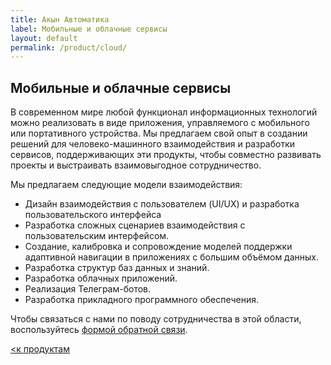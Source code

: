 ```yaml
---
title: Акын Автоматика
label: Мобильные и облачные сервисы
layout: default
permalink: /product/cloud/
---
```


## Мобильные и облачные сервисы

В современном мире любой функционал информационных технологий можно реализовать в виде приложения, управляемого с мобильного или портативного устройства. Мы предлагаем свой опыт в создании решений для человеко-машинного взаимодействия и разработки сервисов, поддерживающих эти продукты, чтобы совместно развивать проекты и выстраивать взаимовыгодное сотрудничество.

Мы предлагаем следующие модели взаимодействия:

- Дизайн взаимодействия с пользователем (UI/UX) и разработка пользовательского интерфейса
- Разработка сложных сценариев взаимодействия с пользовательским интерфейсом.
- Создание, калибровка и сопровождение моделей поддержки адаптивной навигации в приложениях с большим объёмом данных.
- Разработка структур баз данных и знаний.
- Разработка облачных приложений.
- Реализация Телеграм-ботов.
- Разработка прикладного программного обеспечения.

Чтобы связаться с нами по поводу сотрудничества в этой области, воспользуйтесь [формой обратной связи](/contactus/).

[<к продуктам](/products/)